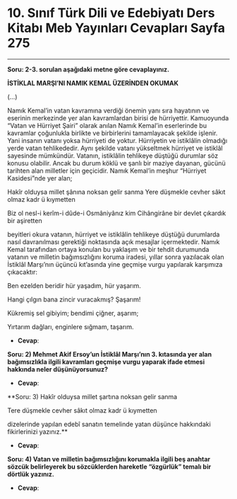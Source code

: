 # 10. Sınıf Türk Dili ve Edebiyatı Ders Kitabı Meb Yayınları Cevapları Sayfa 275

---

**Soru: 2-3. sorulan aşağıdaki metne göre cevaplayınız.**

**İSTİKLAL MARŞI’NI NAMIK KEMAL ÜZERİNDEN OKUMAK**

(…)

 Namık Kemal’in vatan kavramına verdiği önemin yanı sıra hayatının ve eserinin merkezinde yer alan kavramlardan birisi de hürriyettir. Kamuoyunda “Vatan ve Hürriyet Şairi” olarak anılan Namık Kemal’in eserlerinde bu kavramlar çoğunlukla birlikte ve birbirlerini tamamlayacak şekilde işlenir. Yani insanın vatanı yoksa hürriyeti de yoktur. Hürriyetin ve istiklâlin olmadığı yerde vatan tehlikededir. Aynı şekilde vatanı yükseltmek hürriyet ve istiklâl sayesinde mümkündür. Vatanın, istiklâlin tehlikeye düştüğü durumlar söz konusu olabilir. Ancak bu durum köklü ve şanlı bir maziye dayanan, gücünü tarihten alan milletler için geçicidir. Namık Kemal’in meşhur “Hürriyet Kasidesi”nde yer alan;

 Hakîr olduysa millet şânına noksan gelir sanma Yere düşmekle cevher sâkıt olmaz kadr ü kıymetten

 Biz ol nesl-i kerîm-i dûde-i Osmâniyânız kim Cihângirâne bir devlet çıkardık bir aşiretten

 beyitleri okura vatanın, hürriyet ve istiklâlin tehlikeye düştüğü durumlarda nasıl davranılması gerektiği noktasında açık mesajlar içermektedir. Namık Kemal tarafından ortaya konulan bu yaklaşım ve bir tehdit durumunda vatanın ve milletin bağımsızlığını koruma iradesi, yıllar sonra yazılacak olan İstiklâl Marşı’nın üçüncü kıt’asında yine geçmişe vurgu yapılarak karşımıza çıkacaktır:

 Ben ezelden beridir hür yaşadım, hür yaşarım.

 Hangi çılgın bana zincir vuracakmış? Şaşarım!

 Kükremiş sel gibiyim; bendimi çiğner, aşarım;

 Yırtarım dağları, enginlere sığmam, taşarım.

-   **Cevap**:

**Soru: 2) Mehmet Akif Ersoy’un İstiklâl Marşı’nın 3. kıtasında yer alan bağımsızlıkla ilgili kavramları geçmişe vurgu yaparak ifade etmesi hakkında neler düşünüyorsunuz?**

-   **Cevap**:

**Soru: 3) Hakîr olduysa millet şartına noksan gelir sanma

 Tere düşmekle cevher sâkıt olmaz kadr ü kıymetten

 dizelerinde yapılan edebî sanatın temelinde yatan düşünce hakkındaki fikirlerinizi yazınız.**

-   **Cevap**:

**Soru: 4) Vatan ve milletin bağımsızlığını korumakla ilgili beş anahtar sözcük belirleyerek bu sözcüklerden hareketle “özgürlük” temalı bir dörtlük yazınız.**

-   **Cevap**: